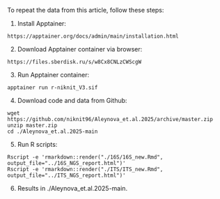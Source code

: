 To repeat the data from this article, follow these steps:

1. Install Apptainer:
```
https://apptainer.org/docs/admin/main/installation.html
```
2. Download Apptainer container via browser:
```
https://files.sberdisk.ru/s/w8Cx8CNLzCWScgW
```
3. Run Apptainer container:
```
apptainer run r-niknit_V3.sif
```
4. Download code and data from Github:
```
wget https://github.com/niknit96/Aleynova_et.al.2025/archive/master.zip
unzip master.zip
cd ./Aleynova_et.al.2025-main
```
5. Run R scripts:
```
Rscript -e 'rmarkdown::render("./16S/16S_new.Rmd", output_file="../16S_NGS_report.html")'
Rscript -e 'rmarkdown::render("./ITS/ITS_new.Rmd", output_file="../ITS_NGS_report.html")'
```
6. Results in ./Aleynova_et.al.2025-main.
